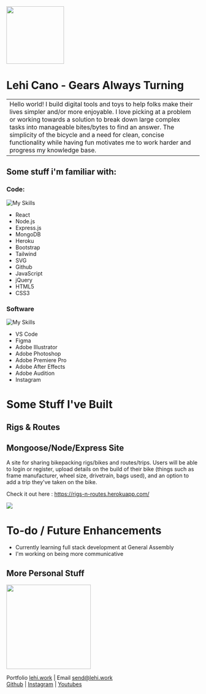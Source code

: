 <img width="150px" src='https://dev.lehi.work/rnr-logo-w.png'>

# Lehi Cano - Gears Always Turning

<table>
<tr>
<td>
  Hello world! I build digital tools and toys to help folks make their lives simpler and/or more enjoyable. I love picking at a problem or working towards a solution to break down large complex tasks into manageable bites/bytes to find an answer. The simplicity of the bicycle and a need for clean, concise functionality while having fun motivates me to work harder and progress my knowledge base.
</td>
</tr>
</table>

## Some stuff i'm familiar with:

### Code:

![My Skills](https://skillicons.dev/icons?i=react,nodejs,express,mongodb,heroku,bootstrap,tailwind,svg,github,js,jquery,html,css)

- React
- Node.js
- Express.js
- MongoDB
- Heroku
- Bootstrap
- Tailwind
- SVG
- Github
- JavaScript
- jQuery
- HTML5
- CSS3

### Software

![My Skills](https://skillicons.dev/icons?i=vscode,figma,illustrator,photoshop,premiere,aftereffects,au,instagram)

- VS Code
- Figma
- Adobe Illustrator
- Adobe Photoshop
- Adobe Premiere Pro
- Adobe After Effects
- Adobe Audition
- Instagram

# Some Stuff I've Built

## Rigs & Routes

## Mongoose/Node/Express Site

A site for sharing bikepacking rigs/bikes and routes/trips. Users will be able to login or register, upload details on the build of their bike (things such as frame manufacturer, wheel size, drivetrain, bags used), and an option to add a trip they've taken on the bike.

Check it out here : https://rigs-n-routes.herokuapp.com/

![](https://dev.lehi.work/scr-home.png)

# To-do / Future Enhancements

- Currently learning full stack development at General Assembly
- I'm working on being more communicative

## More Personal Stuff

<img src="https://dev.lehi.work/self.png" height="220px">

Portfolio [lehi.work](https://lehi.work) | Email [send@lehi.work](mailto:send@lehi.work)\
[Github](https://github.com/layhee) | [Instagram](https://www.instagram.com/stay.loose/) | [Youtubes](https://youtube.com/user/onacihel)
